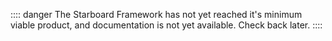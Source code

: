 
:::: danger
The Starboard Framework has not yet reached it's minimum viable product, and documentation is not yet available. Check
back later.
::::
